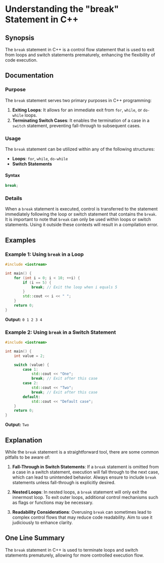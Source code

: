 <!--
Meta Description: # Understanding the "break" Statement in C++ ## Synopsis The `break` statement in C++ is a control flow statement that is used to exit from loops and ...
Meta Keywords: break, statement, switch, loops, case
-->

# Understanding the "break" Statement in C++

## Synopsis
The `break` statement in C++ is a control flow statement that is used to exit from loops and switch statements prematurely, enhancing the flexibility of code execution.

## Documentation

### Purpose
The `break` statement serves two primary purposes in C++ programming:
1. **Exiting Loops**: It allows for an immediate exit from `for`, `while`, or `do-while` loops.
2. **Terminating Switch Cases**: It enables the termination of a case in a `switch` statement, preventing fall-through to subsequent cases.

### Usage
The `break` statement can be utilized within any of the following structures:
- **Loops**: `for`, `while`, `do-while`
- **Switch Statements**

#### Syntax
```cpp
break;
```

### Details
When a `break` statement is executed, control is transferred to the statement immediately following the loop or switch statement that contains the `break`. It is important to note that `break` can only be used within loops or switch statements. Using it outside these contexts will result in a compilation error.

## Examples

### Example 1: Using `break` in a Loop
```cpp
#include <iostream>

int main() {
    for (int i = 0; i < 10; ++i) {
        if (i == 5) {
            break; // Exit the loop when i equals 5
        }
        std::cout << i << " ";
    }
    return 0;
}
```
**Output:** `0 1 2 3 4 `

### Example 2: Using `break` in a Switch Statement
```cpp
#include <iostream>

int main() {
    int value = 2;

    switch (value) {
        case 1:
            std::cout << "One";
            break; // Exit after this case
        case 2:
            std::cout << "Two";
            break; // Exit after this case
        default:
            std::cout << "Default case";
    }
    return 0;
}
```
**Output:** `Two`

## Explanation
While the `break` statement is a straightforward tool, there are some common pitfalls to be aware of:

1. **Fall-Through in Switch Statements**: If a `break` statement is omitted from a case in a switch statement, execution will fall through to the next case, which can lead to unintended behavior. Always ensure to include `break` statements unless fall-through is explicitly desired.

2. **Nested Loops**: In nested loops, a `break` statement will only exit the innermost loop. To exit outer loops, additional control mechanisms such as flags or functions may be necessary.

3. **Readability Considerations**: Overusing `break` can sometimes lead to complex control flows that may reduce code readability. Aim to use it judiciously to enhance clarity.

## One Line Summary
The `break` statement in C++ is used to terminate loops and switch statements prematurely, allowing for more controlled execution flow.